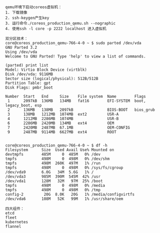 <pre><code>
qemu环境下启动coreos虚拟机：
1. 下载镜像
2. ssh-keygen产生key
3. 运行命令./coreos_production_qemu.sh --nographic
4. 使用ssh -l core -p 2222 localhost 进入虚拟机

双分区技术：
core@coreos_production_qemu-766-4-0 ~ $ sudo parted /dev/vda
GNU Parted 3.2
Using /dev/vda
Welcome to GNU Parted! Type 'help' to view a list of commands.

(parted) print list
Model: Virtio Block Device (virtblk)
Disk /dev/vda: 9116MB
Sector size (logical/physical): 512B/512B
Partition Table: gpt
Disk Flags: pmbr_boot

Number  Start   End     Size    File system  Name        Flags
 1      2097kB  136MB   134MB   fat16        EFI-SYSTEM  boot, legacy_boot, esp
 2      136MB   138MB   2097kB               BIOS-BOOT   bios_grub
 3      138MB   1212MB  1074MB  ext2         USR-A
 4      1212MB  2286MB  1074MB               USR-B
 6      2286MB  2420MB  134MB   ext4         OEM
 7      2420MB  2487MB  67.1MB               OEM-CONFIG
 9      2487MB  9114MB  6627MB  ext4         ROOT


core@coreos_production_qemu-766-4-0 ~ $ df -h
Filesystem      Size  Used Avail Use% Mounted on
devtmpfs        485M     0  485M   0% /dev
tmpfs           498M     0  498M   0% /dev/shm
tmpfs           498M  260K  497M   1% /run
tmpfs           498M     0  498M   0% /sys/fs/cgroup
/dev/vda9       6.0G   34M  5.6G   1% /
/dev/vda3       985M  390M  545M  42% /usr
/dev/vda1       128M   32M   97M  25% /boot
tmpfs           498M     0  498M   0% /media
tmpfs           498M     0  498M   0% /tmp
config-2         20G  8.0K   20G   1% /media/configvirtfs
/dev/vda6       108M   52K   99M   1% /usr/share/oem

四大组件：
etcd
fleet
kubernetes
flannel
</code></pre>

